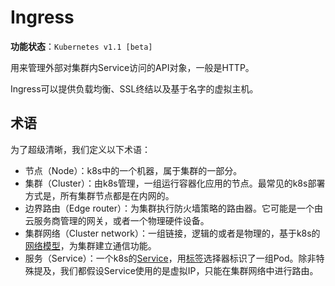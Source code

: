 # Ingress

**功能状态**：`Kubernetes v1.1 [beta]`

用来管理外部对集群内Service访问的API对象，一般是HTTP。

Ingress可以提供负载均衡、SSL终结以及基于名字的虚拟主机。

## 术语

为了超级清晰，我们定义以下术语：

- 节点（Node）：k8s中的一个机器，属于集群的一部分。
- 集群（Cluster）：由k8s管理，一组运行容器化应用的节点。最常见的k8s部署方式是，所有集群节点都是在内网的。
- 边界路由（Edge router）：为集群执行防火墙策略的路由器。它可能是一个由云服务商管理的网关，或者一个物理硬件设备。
- 集群网络（Cluster network）：一组链接，逻辑的或者是物理的，基于k8s的[网络模型](../集群管理/集群网络.md)，为集群建立通信功能。
- 服务（Service）：一个k8s的[Service](Service.md)，用[标签](../概要/Kubernetes对象/标签（Label）和选择器（Selector）.md)选择器标识了一组Pod。除非特殊提及，我们都假设Service使用的是虚拟IP，只能在集群网络中进行路由。